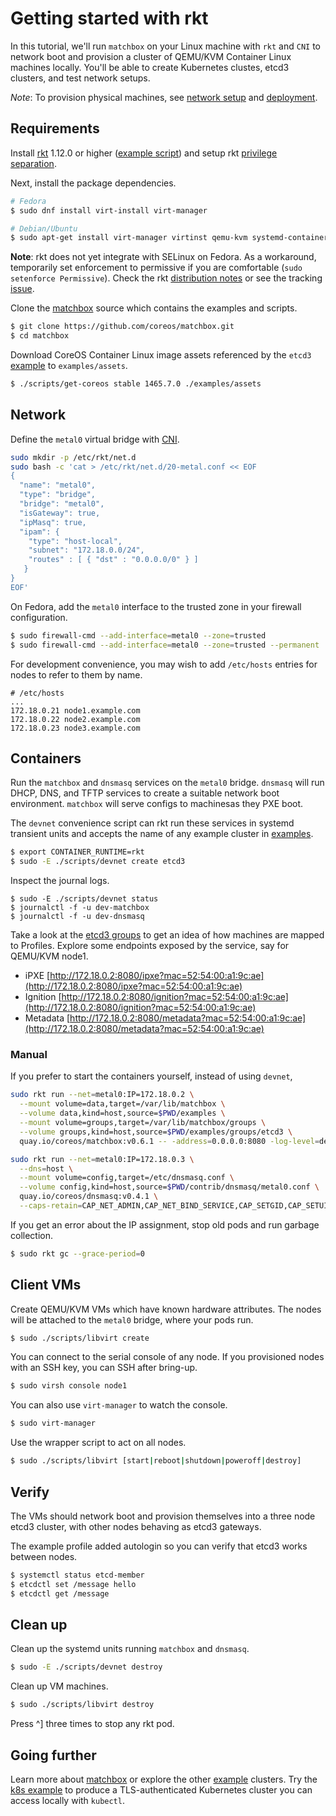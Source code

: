 # Getting started with rkt

In this tutorial, we'll run `matchbox` on your Linux machine with `rkt` and `CNI` to network boot and provision a cluster of QEMU/KVM Container Linux machines locally. You'll be able to create Kubernetes clustes, etcd3 clusters, and test network setups.

*Note*: To provision physical machines, see [network setup](network-setup.md) and [deployment](deployment.md).

## Requirements

Install [rkt](https://coreos.com/rkt/docs/latest/distributions.html) 1.12.0 or higher ([example script](https://github.com/dghubble/phoenix/blob/master/fedora/sources.sh)) and setup rkt [privilege separation](https://coreos.com/rkt/docs/latest/trying-out-rkt.html).

Next, install the package dependencies.

```sh
# Fedora
$ sudo dnf install virt-install virt-manager

# Debian/Ubuntu
$ sudo apt-get install virt-manager virtinst qemu-kvm systemd-container
```

**Note**: rkt does not yet integrate with SELinux on Fedora. As a workaround, temporarily set enforcement to permissive if you are comfortable (`sudo setenforce Permissive`). Check the rkt [distribution notes](https://github.com/coreos/rkt/blob/master/Documentation/distributions.md) or see the tracking [issue](https://github.com/coreos/rkt/issues/1727).

Clone the [matchbox](https://github.com/coreos/matchbox) source which contains the examples and scripts.

```sh
$ git clone https://github.com/coreos/matchbox.git
$ cd matchbox
```

Download CoreOS Container Linux image assets referenced by the `etcd3` [example](../examples) to `examples/assets`.

```sh
$ ./scripts/get-coreos stable 1465.7.0 ./examples/assets
```

## Network

Define the `metal0` virtual bridge with [CNI](https://github.com/appc/cni).

```bash
sudo mkdir -p /etc/rkt/net.d
sudo bash -c 'cat > /etc/rkt/net.d/20-metal.conf << EOF
{
  "name": "metal0",
  "type": "bridge",
  "bridge": "metal0",
  "isGateway": true,
  "ipMasq": true,
  "ipam": {
    "type": "host-local",
    "subnet": "172.18.0.0/24",
    "routes" : [ { "dst" : "0.0.0.0/0" } ]
   }
}
EOF'
```

On Fedora, add the `metal0` interface to the trusted zone in your firewall configuration.

```sh
$ sudo firewall-cmd --add-interface=metal0 --zone=trusted
$ sudo firewall-cmd --add-interface=metal0 --zone=trusted --permanent
```

For development convenience, you may wish to add `/etc/hosts` entries for nodes to refer to them by name.

```
# /etc/hosts
...
172.18.0.21 node1.example.com
172.18.0.22 node2.example.com
172.18.0.23 node3.example.com
```

## Containers

Run the `matchbox` and `dnsmasq` services on the `metal0` bridge. `dnsmasq` will run DHCP, DNS, and TFTP services to create a suitable network boot environment. `matchbox` will serve configs to machinesas they PXE boot.

The `devnet` convenience script can rkt run these services in systemd transient units and accepts the name of any example cluster in [examples](../examples).

```sh
$ export CONTAINER_RUNTIME=rkt
$ sudo -E ./scripts/devnet create etcd3
```

Inspect the journal logs.

```
$ sudo -E ./scripts/devnet status
$ journalctl -f -u dev-matchbox
$ journalctl -f -u dev-dnsmasq
```

Take a look at the [etcd3 groups](../examples/groups/etcd3) to get an idea of how machines are mapped to Profiles. Explore some endpoints exposed by the service, say for QEMU/KVM node1.

* iPXE [http://172.18.0.2:8080/ipxe?mac=52:54:00:a1:9c:ae](http://172.18.0.2:8080/ipxe?mac=52:54:00:a1:9c:ae)
* Ignition [http://172.18.0.2:8080/ignition?mac=52:54:00:a1:9c:ae](http://172.18.0.2:8080/ignition?mac=52:54:00:a1:9c:ae)
* Metadata [http://172.18.0.2:8080/metadata?mac=52:54:00:a1:9c:ae](http://172.18.0.2:8080/metadata?mac=52:54:00:a1:9c:ae)

### Manual

If you prefer to start the containers yourself, instead of using `devnet`,

```sh
sudo rkt run --net=metal0:IP=172.18.0.2 \
  --mount volume=data,target=/var/lib/matchbox \
  --volume data,kind=host,source=$PWD/examples \
  --mount volume=groups,target=/var/lib/matchbox/groups \
  --volume groups,kind=host,source=$PWD/examples/groups/etcd3 \
  quay.io/coreos/matchbox:v0.6.1 -- -address=0.0.0.0:8080 -log-level=debug
```
```sh
sudo rkt run --net=metal0:IP=172.18.0.3 \
  --dns=host \
  --mount volume=config,target=/etc/dnsmasq.conf \
  --volume config,kind=host,source=$PWD/contrib/dnsmasq/metal0.conf \
  quay.io/coreos/dnsmasq:v0.4.1 \
  --caps-retain=CAP_NET_ADMIN,CAP_NET_BIND_SERVICE,CAP_SETGID,CAP_SETUID,CAP_NET_RAW
```

If you get an error about the IP assignment, stop old pods and run garbage collection.

```sh
$ sudo rkt gc --grace-period=0
```

## Client VMs

Create QEMU/KVM VMs which have known hardware attributes. The nodes will be attached to the `metal0` bridge, where your pods run.

```sh
$ sudo ./scripts/libvirt create
```

You can connect to the serial console of any node. If you provisioned nodes with an SSH key, you can SSH after bring-up.

```sh
$ sudo virsh console node1
```

You can also use `virt-manager` to watch the console.

```sh
$ sudo virt-manager
```

Use the wrapper script to act on all nodes.

```sh
$ sudo ./scripts/libvirt [start|reboot|shutdown|poweroff|destroy]
```

## Verify

The VMs should network boot and provision themselves into a three node etcd3 cluster, with other nodes behaving as etcd3 gateways.

The example profile added autologin so you can verify that etcd3 works between nodes.

```sh
$ systemctl status etcd-member
$ etcdctl set /message hello
$ etcdctl get /message
```

## Clean up

Clean up the systemd units running `matchbox` and `dnsmasq`.

```sh
$ sudo -E ./scripts/devnet destroy
```

Clean up VM machines.

```sh
$ sudo ./scripts/libvirt destroy
```

Press ^] three times to stop any rkt pod.

## Going further

Learn more about [matchbox](matchbox.md) or explore the other [example](../examples) clusters. Try the [k8s example](bootkube.md) to produce a TLS-authenticated Kubernetes cluster you can access locally with `kubectl`.
